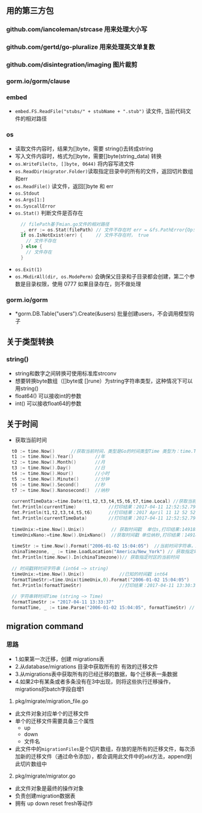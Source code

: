 ## 用的第三方包
### github.com/iancoleman/strcase  用来处理大小写
### github.com/gertd/go-pluralize  用来处理英文单复数
### github.com/disintegration/imaging 图片裁剪
### gorm.io/gorm/clause
### embed
  - `embed.FS.ReadFile("stubs/" + stubName + ".stub")` 读文件, 当前代码文件的相对路径
### os
  - 读取文件内容时，结果为[]byte，需要 string()去转成string
  - 写入文件内容时，格式为[]byte，需要[]byte(string_data) 转换
  - `os.WriteFile(to, []byte, 0644)` 将内容写进文件
  - `os.ReadDir(migrator.Folder)`读取指定目录中的所有的文件，返回切片数组和err
  - `os.ReadFile()` 读文件，返回[]byte 和 err
  - `os.Stdout`
  - `os.Args[1:]`
  - `os.SyscallError`
  - `os.Stat()`  判断文件是否存在
    ```go
      // filePath基于mian.go文件的相对路径
      _, err := os.Stat(filePath) // 文件不存在时 err = &fs.PathError{Op:"CreateFile", Path:"app/cmd/test_command.go", Err:0x2}
      if os.IsNotExist(err) {     // 文件不存在时， true
        // 文件不存在
      } else {
        // 文件存在  
	  }
    ```
  - `os.Exit(1)`
  - `os.MkdirAll(dir, os.ModePerm)` 会确保父目录和子目录都会创建，第二个参数是目录权限，使用 0777 如果目录存在，则不做处理
### gorm.io/gorm
  - *gorm.DB.Table("users").Create(&users) 批量创建users，不会调用模型钩子

## 关于类型转换
### string()
  - string和数字之间转换可使用标准库strconv
  - 想要转换byte数组（[]byte或 []rune）为string字符串类型，这种情况下可以用string()
  - float64() 可以接收int的参数
  - int() 可以接收float64的参数

## 关于时间
- 获取当前时间
```go
  t0 := time.Now()      //获取当前时间，类型是Go的时间类型Time 类型为：time.Time, 值为:time.Date(2022, time.August, 29, 0, 32, 45, 248462100, time.Local)
  t1 := time.Now().Year()        //年
  t2 := time.Now().Month()       //月
  t3 := time.Now().Day()         //日
  t4 := time.Now().Hour()        //小时
  t5 := time.Now().Minute()      //分钟
  t6 := time.Now().Second()      //秒
  t7 := time.Now().Nanosecond()  //纳秒
  
  currentTimeData:=time.Date(t1,t2,t3,t4,t5,t6,t7,time.Local) //获取当前时间，返回当前时间Time （time.Local 指定时区）
  fmt.Println(currentTime)            //打印结果：2017-04-11 12:52:52.794351777 +0800 CST
  fmt.Println(t1,t2,t3,t4,t5,t6)      //打印结果：2017 April 11 12 52 52
  fmt.Println(currentTimeData)        //打印结果：2017-04-11 12:52:52.794411287 +0800 CST
  
  timeUnix:=time.Now().Unix()          // 获取时间戳  单位s,打印结果:1491888244
  timeUnixNano:=time.Now().UnixNano()  //获取时间戳 单位纳秒,打印结果：1491888244752784461
  
  timeStr := time.Now().Format("2006-01-02 15:04:05")  //当前时间字符串，2006-01-02 15:04:05据说是golang的诞生时间，固定写法
  chinaTimezone, _ := time.LoadLocation("America/New_York") // 获取指定时区的当前时间
  fmt.Println(time.Now().In(chinaTimezone))// 获取指定时区的当前时间
  
  // 时间戳转时间字符串 (int64 —> string) 
  timeUnix:=time.Now().Unix()             //已知的时间戳 int64
  formatTimeStr:=time.Unix(timeUnix,0).Format("2006-01-02 15:04:05")
  fmt.Println(formatTimeStr)              //打印结果：2017-04-11 13:30:39
  
  // 字符串转时间Time (string —> Time)
  formatTimeStr := "2017-04-11 13:33:37"
  formatTime, _ := time.Parse("2006-01-02 15:04:05", formatTimeStr) // 转到 time.Now()
```
## migration command
### 思路
  - 1.如果第一次迁移，创建 migrations表
  - 2.从database/migrations 目录中获取所有的 有效的迁移文件
  - 3.从migrations表中获取所有的已经迁移的数据，每个迁移表一条数据
  - 4.如果2中有某条或者多条没有在3中出现，则将这些执行迁移操作，migrations的batch字段自增1
1. pkg/migrate/migration_file.go
  - 此文件对象对应单个的迁移文件
  - 单个的迁移文件需要具备三个属性
    - up
    - down
    - 文件名
  - 此文件中的`migrationFiles`是个切片数组，存放的是所有的迁移文件，每次添加新的迁移文件（通过命令添加），都会调用此文件中的`add`方法，append到此切片数组中
  
2. pkg/migrate/migrator.go
  - 此文件对象是最终的操作对象
  - 负责创建migration数据表
  - 拥有 up down reset fresh等动作



    